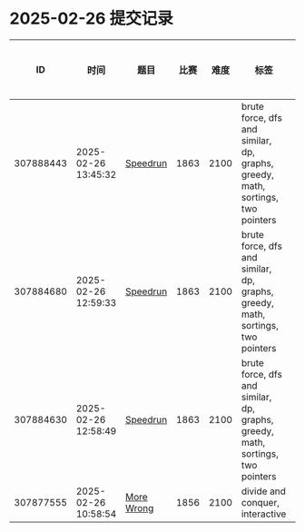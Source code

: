 # 2025-02-26 提交记录

 | ID | 时间 | 题目 | 比赛 | 难度 | 标签 | 结果 | 测试用例 | 运行时间 | 内存消耗 |
 |----|------|-----|-----|------|-----|------|---------|--------|----------|
 | 307888443 | 2025-02-26  13:45:32 | [Speedrun](https://codeforces.com/problemset/problem/1863/E) | 1863 | 2100 | brute force, dfs and similar, dp, graphs, greedy, math, sortings, two pointers | WRONG_ANSWER | 0 | 62ms | 0KB |
 | 307884680 | 2025-02-26  12:59:33 | [Speedrun](https://codeforces.com/problemset/problem/1863/E) | 1863 | 2100 | brute force, dfs and similar, dp, graphs, greedy, math, sortings, two pointers | WRONG_ANSWER | 2 | 280ms | 0KB |
 | 307884630 | 2025-02-26  12:58:49 | [Speedrun](https://codeforces.com/problemset/problem/1863/E) | 1863 | 2100 | brute force, dfs and similar, dp, graphs, greedy, math, sortings, two pointers | WRONG_ANSWER | 2 | 311ms | 100KB |
 | 307877555 | 2025-02-26  10:58:54 | [More Wrong](https://codeforces.com/problemset/problem/1856/D) | 1856 | 2100 | divide and conquer, interactive | OK | 86 | 109ms | 100KB |